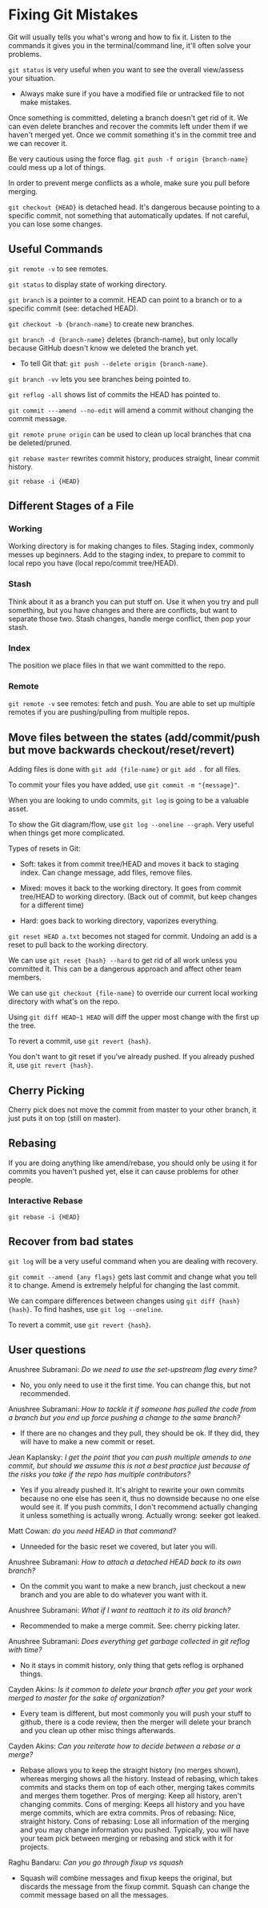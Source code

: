 # Fixing Git Mistakes

Git will usually tells you what's wrong and how to fix it. Listen to the commands it gives you in the terminal/command line, it'll often solve your problems.

`git status` is very useful when you want to see the overall view/assess your situation.
- Always make sure if you have a modified file or untracked file to not make mistakes.

Once something is committed, deleting a branch doesn't get rid of it. We can even delete branches and recover the commits left under them if we haven't merged yet. Once we commit something it's in the commit tree and we can recover it.

Be very cautious using the force flag. `git push -f origin {branch-name}` could mess up a lot of things.

In order to prevent merge conflicts as a whole, make sure you pull before merging.

`git checkout {HEAD}` is detached head. It's dangerous because pointing to a specific commit, not something that automatically updates. If not careful, you can lose some changes.

## Useful Commands

`git remote -v` to see remotes.

`git status` to display state of working directory.

`git branch` is a pointer to a commit. HEAD can point to a branch or to a specific commit (see: detached HEAD).

`git checkout -b {branch-name}` to create new branches.

`git branch -d {branch-name}` deletes {branch-name}, but only locally because GitHub doesn't know we deleted the branch yet.
- To tell Git that: `git push --delete origin {branch-name}`.

`git branch -vv` lets you see branches being pointed to.

`git reflog -all` shows list of commits the HEAD has pointed to.

`git commit ---amend --no-edit` will amend a commit without changing the commit message.

`git remote prune origin` can be used to clean up local branches that cna be deleted/pruned.

`git rebase master` rewrites commit history, produces straight, linear commit history.

`git rebase -i {HEAD}`

## Different Stages of a File

### Working

Working directory is for making changes to files. Staging index, commonly messes up beginners. Add to the staging index, to prepare to commit to local repo you have (local repo/commit tree/HEAD).

### Stash

Think about it as a branch you can put stuff on. Use it when you try and pull something, but you have changes and there are conflicts, but want to separate those two. Stash changes, handle merge conflict, then pop your stash.

### Index

The position we place files in that we want committed to the repo.

### Remote

`git remote -v` see remotes: fetch and push. You are able to set up multiple remotes if you are pushing/pulling from multiple repos.

## Move files between the states (add/commit/push but move backwards checkout/reset/revert)

Adding files is done with `git add {file-name}` or `git add .` for all files.

To commit your files you have added, use `git commit -m "{message}"`.

When you are looking to undo commits, `git log` is going to be a valuable asset.

To show the Git diagram/flow, use `git log --oneline --graph`. Very useful when things get more complicated.

Types of resets in Git:

- Soft: takes it from commit tree/HEAD and moves it back to staging index. Can change message, add files, remove files.

- Mixed: moves it back to the working directory. It goes from commit tree/HEAD to working directory. (Back out of commit, but keep changes for a different time)

- Hard: goes back to working directory, vaporizes everything.

`git reset HEAD a.txt` becomes not staged for commit. Undoing an add is a reset to pull back to the working directory.

We can use `git reset {hash} --hard` to get rid of all work unless you committed it. This can be a dangerous approach and affect other team members.

We can use `git checkout {file-name}` to override our current local working directory with what's on the repo.

Using `git diff HEAD~1 HEAD` will diff the upper most change with the first up the tree.

To revert a commit, use `git revert {hash}`.

You don't want to git reset if you've already pushed. If you already pushed it, use `git revert {hash}`.

## Cherry Picking

Cherry pick does not move the commit from master to your other branch, it just puts it on top (still on master).

## Rebasing

If you are doing anything like amend/rebase, you should only be using it for commits you haven't pushed yet, else it can cause problems for other people.

### Interactive Rebase

`git rebase -i {HEAD}`

## Recover from bad states

`git log` will be a very useful command when you are dealing with recovery.

`git commit --amend {any flags}` gets last commit and change what you tell it to change. Amend is extremely helpful for changing the last commit.

We can compare differences between changes using `git diff {hash} {hash}`. To find hashes, use `git log --oneline`.

To revert a commit, use `git revert {hash}`.

## User questions

Anushree Subramani: *Do we need to use the set-upstream flag every time?*
- No, you only need to use it the first time. You can change this, but not recommended.

Anushree Subramani: *How to tackle it if someone has pulled the code from a branch but you end up force pushing a change to the same branch?*
- If there are no changes and they pull, they should be ok. If they did, they will have to make a new commit or reset.

Jean Kaplansky: *I get the point that you can push multiple amends to one commit, but should we assume this is not a best practice just because of the risks you take if the repo has multiple contributors?*
- Yes if you already pushed it. It's alright to rewrite your own commits because no one else has seen it, thus no downside because no one else would see it. If you push commits, I don't recommend actually changing it unless something is actually wrong. Actually wrong: seeker got leaked.

Matt Cowan: *do you need HEAD in that command?*
- Unneeded for the basic reset we covered, but later you will.

Anushree Subramani: *How to attach a detached HEAD back to its own branch?*
- On the commit you want to make a new branch, just checkout a new branch and you are able to do whatever you want with it.

Anushree Subramani: *What if I want to reattach it to its old branch?*
- Recommended to make a merge commit. See: cherry picking later.

Anushree Subramani: *Does everything get garbage collected in git reflog with time?*
- No it stays in commit history, only thing that gets reflog is orphaned things.

Cayden Akins: *Is it common to delete your branch after you get your work merged to master for the sake of organization?*
- Every team is different, but most commonly you will push your stuff to github, there is a code review, then the merger will delete your branch and you clean up other misc things afterwards.

Cayden Akins: *Can you reiterate how to decide between a rebase or a merge?*
- Rebase allows you to keep the straight history (no merges shown), whereas merging shows all the history. Instead of rebasing, which takes commits and stacks them on top of each other, merging takes commits and merges them together.
Pros of merging: Keep all history, aren't changing commits.
Cons of merging: Keeps all history and you have merge commits, which are extra commits.
Pros of rebasing: Nice, straight history.
Cons of rebasing: Lose all information of the merging and you may change information you pushed.
Typically, you will have your team pick between merging or rebasing and stick with it for projects.

Raghu Bandaru: *Can you go through fixup vs squash*
- Squash will combine messages and fixup keeps the original, but discards the message from the fixup commit. Squash can change the commit message based on all the messages.
